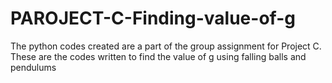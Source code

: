 # PAROJECT-C-Finding-value-of-g
The python codes created are a part of the group assignment for Project C. These are the codes written to find the value of g using falling balls and pendulums
